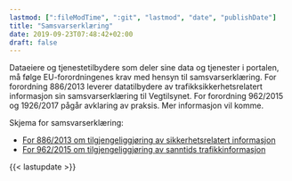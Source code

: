 ```yaml
---
lastmod: [":fileModTime", ":git", "lastmod", "date", "publishDate"]
title: "Samsvarserklæring"
date: 2019-09-23T07:48:42+02:00
draft: false
---
```

Dataeiere og tjenestetilbydere som deler sine data og tjenester i portalen, må følge EU-forordningenes krav med hensyn til samsvarserklæring.  For forordning 886/2013 leverer datatilbydere av trafikksikkerhetsrelatert informasjon sin samsvarserklæring til Vegtilsynet. For forordning 962/2015 og 1926/2017 pågår avklaring av praksis. Mer informasjon vil komme.

Skjema for samsvarserklæring:

+ [For 886/2013 om tilgjengeliggjøring av sikkerhetsrelatert informasjon](https://www.its-platform.eu/filedepot_download/1980/5870)
+ [For 962/2015 om tilgjengeliggjøring av sanntids trafikkinformasjon](https://www.its-platform.eu/filedepot_download/2216/6242)

{{< lastupdate >}}
